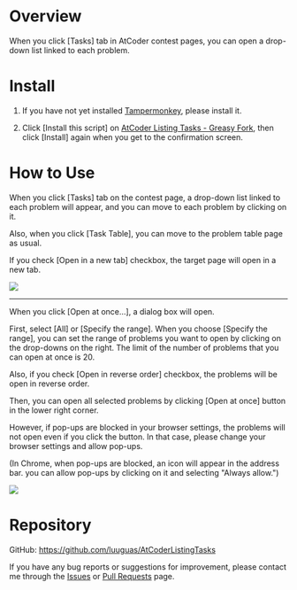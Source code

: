 # Overview
When you click [Tasks] tab in AtCoder contest pages, you can open a drop-down list linked to each problem.

# Install
1. If you have not yet installed [Tampermonkey](https://www.tampermonkey.net), please install it.

2. Click [Install this script] on [AtCoder Listing Tasks - Greasy Fork](https://greasyfork.org/en/scripts/467289-atcoder-listing-tasks), then click [Install] again when you get to the confirmation screen.

# How to Use
When you click [Tasks] tab on the contest page, a drop-down list linked to each problem will appear, and you can move to each problem by clicking on it.

Also, when you click [Task Table], you can move to the problem table page as usual.

If you check [Open in a new tab] checkbox, the target page will open in a new tab.

![](https://github.com/luuguas/AtCoderListingTasks/assets/69027878/c33415a0-aa23-43a8-a8ce-8b8d415b50f4)

---

When you click [Open at once...], a dialog box will open.

First, select [All] or [Specify the range]. When you choose [Specify the range], you can set the range of problems you want to open by clicking on the drop-downs on the right. The limit of the number of problems that you can open at once is 20.

Also, if you check [Open in reverse order] checkbox, the problems will be open in reverse order.

Then, you can open all selected problems by clicking [Open at once] button in the lower right corner.

However, if pop-ups are blocked in your browser settings, the problems will not open even if you click the button. In that case, please change your browser settings and allow pop-ups.

(In Chrome, when pop-ups are blocked, an icon will appear in the address bar. you can allow pop-ups by clicking on it and selecting "Always allow.")

![](https://github.com/luuguas/AtCoderListingTasks/assets/69027878/0744361e-5666-4e33-a937-9bce2ecab251)

# Repository
GitHub: https://github.com/luuguas/AtCoderListingTasks

If you have any bug reports or suggestions for improvement, please contact me through the [Issues](https://github.com/luuguas/AtCoderListingTasks/issues) or [Pull Requests](https://github.com/luuguas/AtCoderListingTasks/pulls) page.
